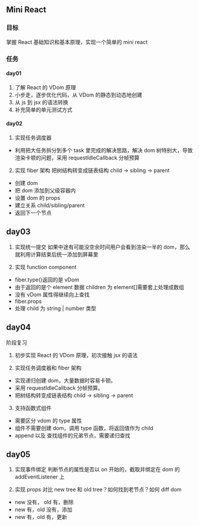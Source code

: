 ## Mini React

### 目标

掌握 React 基础知识和基本原理，实现一个简单的 mini react

### 任务

#### day01

1. 了解 React 的 VDom 原理
2. 小步走，逐步优化代码，从 VDom 的静态到动态地创建
3. 从 js 到 jsx 的语法转换
4. 补充简单的单元测试方式

#### day02

1. 实现任务调度器

- 利用把大任务拆分到多个 task 里完成的解决思路，解决 dom 树特别大，导致渲染卡顿的问题，采用 requestIdleCallback 分帧预算

2. 实现 fiber 架构
   把树结构转变成链表结构 child -> sibling -> parent

- 创建 dom
- 把 dom 添加到父级容器内
- 设置 dom 的 props
- 建立关系 child/sibling/parent
- 返回下一个节点

## day03

1. 实现统一提交
   如果中途有可能没空余时间用户会看到渲染一半的 dom，那么就利用计算结束后统一添加到屏幕里

2. 实现 function component

- fiber.type()返回的是 vDom
- 由于返回的是个 element 数据 children 为 element[]需要套上处理成数组
- 没有 vDom 属性得继续向上查找
- fiber.props
- 处理 child 为 string | number 类型

## day04

阶段复习

1. 初步实现 React 的 VDom 原理，初次接触 jsx 的语法

2. 实现任务调度器和 fiber 架构

- 实现递归创建 dom，大量数据时容易卡顿。
- 采用 requestIdleCallback 分帧预算。
- 把树结构转变成链表结构 child -> sibling -> parent

3. 支持函数式组件

- 需要区分 vdom 的 type 属性
- 组件不需要创建 dom，调用 type 函数，将返回值作为 child
- append 以及 查找组件的兄弟节点，需要递归查找

## day05

1. 实现事件绑定
   判断节点的属性是否以 on 开始的，截取并绑定在 dom 的 addEventListener 上

2. 实现 props
   对比 new tree 和 old tree？如何找到老节点？如何 diff dom

- new 没有， old 有，删除
- new 有，old 没有，添加
- new 有，old 有，更新
